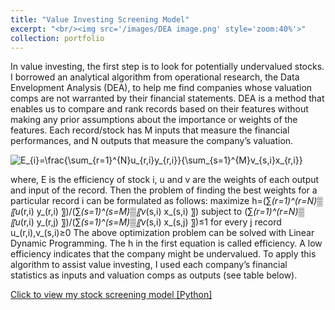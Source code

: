 ```yaml
---
title: "Value Investing Screening Model"
excerpt: "<br/><img src='/images/DEA image.png' style='zoom:40%'>"
collection: portfolio
---
```

<link rel="stylesheet" href="https://cdnjs.cloudflare.com/ajax/libs/KaTeX/0.11.1/katex.min.css">

In value investing, the first step is to look for potentially undervalued stocks. I borrowed an analytical algorithm from operational research, the Data Envelopment Analysis (DEA), to help me find companies whose valuation comps are not warranted by their financial statements.
DEA is a method that enables us to compare and rank records based on their features without making any prior assumptions about the importance or weights of the features. Each record/stock has M inputs that measure the financial performances, and N outputs that measure the company’s valuation.

<img src="https://latex.codecogs.com/gif.latex?E_{i}=\frac{\sum_{r=1}^{N}u_{r,i}y_{r,i}}{\sum_{s=1}^{M}v_{s,i}x_{r,i}}" title="E_{i}=\frac{\sum_{r=1}^{N}u_{r,i}y_{r,i}}{\sum_{s=1}^{M}v_{s,i}x_{r,i}}" /></a>

where, E is the efficiency of stock i, u and v are the weights of each output and input of the record. Then the problem of finding the best weights for a particular record i can be formulated as follows:
maximize h=(∑_(r=1)^(r=N)▒〖u_(r,i) y_(r,i) 〗)/(∑_(s=1)^(s=M)▒〖v_(s,i) x_(s,i) 〗)
subject to  (∑_(r=1)^(r=N)▒〖u_(r,i) y_(r,j) 〗)/(∑_(s=1)^(s=M)▒〖v_(s,i) x_(s,j) 〗)≤1 for every j record
u_(r,i),v_(s,i)≥0
The above optimization problem can be solved with Linear Dynamic Programming. The h in the first equation is called efficiency. A low efficiency indicates that the company might be undervalued. To apply this algorithm to assist value investing, I used each company’s financial statistics as inputs and valuation comps as outputs (see table below).


[Click to view my stock screening model [Python]](https://github.com/HoagieT/Stock-Screening-Model-Based-On-Data-Envelopment-Analysis)
